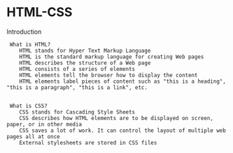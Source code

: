 # HTML-CSS

Introduction

     What is HTML?
        HTML stands for Hyper Text Markup Language
        HTML is the standard markup language for creating Web pages
        HTML describes the structure of a Web page
        HTML consists of a series of elements
        HTML elements tell the browser how to display the content
        HTML elements label pieces of content such as "this is a heading", "this is a paragraph", "this is a link", etc.


     What is CSS?
        CSS stands for Cascading Style Sheets
        CSS describes how HTML elements are to be displayed on screen, paper, or in other media
        CSS saves a lot of work. It can control the layout of multiple web pages all at once
        External stylesheets are stored in CSS files
